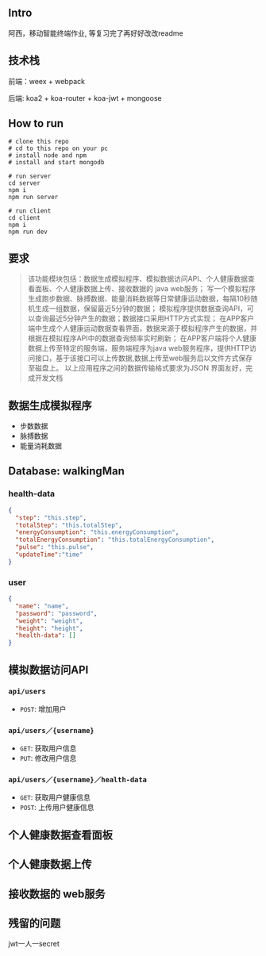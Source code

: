 ## Intro
阿西，移动智能终端作业, 等复习完了再好好改改readme

## 技术栈
前端：weex + webpack

后端: koa2 + koa-router + koa-jwt + mongoose

## How to run
```
# clone this repo
# cd to this repo on your pc
# install node and npm
# install and start mongodb

# run server
cd server
npm i
npm run server

# run client
cd client
npm i
npm run dev
```

## 要求
 >该功能模块包括：数据生成模拟程序、模拟数据访问API、个人健康数据查看面板、个人健康数据上传、接收数据的 java web服务；
 写一个模拟程序生成跑步数据、脉搏数据、能量消耗数据等日常健康运动数据，每隔10秒随机生成一组数据，保留最近5分钟的数据；
 模拟程序提供数据查询API，可以查询最近5分钟产生的数据；数据接口采用HTTP方式实现；
 在APP客户端中生成个人健康运动数据查看界面，数据来源于模拟程序产生的数据，并根据在模拟程序API中的数据查询频率实时刷新；
 在APP客户端将个人健康数据上传至特定的服务端，服务端程序为java web服务程序，提供HTTP访问接口，基于该接口可以上传数据,数据上传至web服务后以文件方式保存至磁盘上。
 以上应用程序之间的数据传输格式要求为JSON
 界面友好，完成开发文档

## 数据生成模拟程序
- 步数数据
- 脉搏数据
- 能量消耗数据

## Database: walkingMan
### health-data
```json
{
  "step": "this.step",
  "totalStep": "this.totalStep",
  "energyConsumption": "this.energyConsumption",
  "totalEnergyConsumption": "this.totalEnergyConsumption",
  "pulse": "this.pulse",
  "updateTime":"time"
}
```
### user
```json
{
  "name": "name",
  "password": "password",
  "weight": "weight",
  "height": "height",
  "health-data": []
}
```

## 模拟数据访问API
### `api/users`
- `POST`: 增加用户

### `api/users／{username}`
- `GET`: 获取用户信息
- `PUT`: 修改用户信息

### `api/users／{username}／health-data`
- `GET`: 获取用户健康信息
- `POST`: 上传用户健康信息

## 个人健康数据查看面板
## 个人健康数据上传
## 接收数据的 web服务
## 残留的问题
jwt一人一secret
